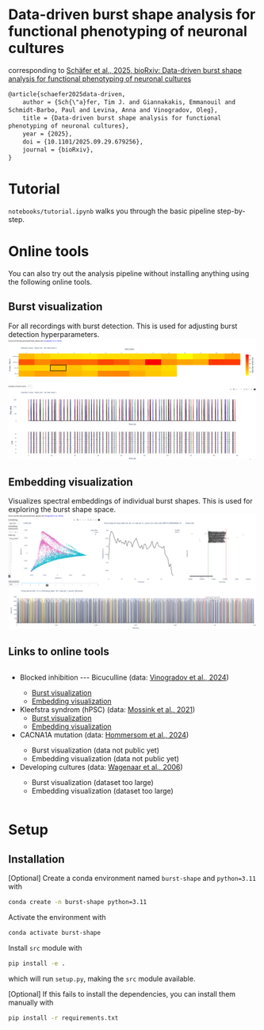 # Data-driven burst shape analysis for functional phenotyping of neuronal cultures

corresponding to [Schäfer et al., 2025, bioRxiv: Data-driven burst shape analysis for functional phenotyping of neuronal cultures](https://doi.org/10.1101/2025.09.29.679256)

```
@article{schaefer2025data-driven,
	author = {Sch{\"a}fer, Tim J. and Giannakakis, Emmanouil and Schmidt-Barbo, Paul and Levina, Anna and Vinogradov, Oleg},
	title = {Data-driven burst shape analysis for functional phenotyping of neuronal cultures},
	year = {2025},
	doi = {10.1101/2025.09.29.679256},
	journal = {bioRxiv},
}
```

# Tutorial
`notebooks/tutorial.ipynb` walks you through the basic pipeline step-by-step.

# Online tools
You can also try out the analysis pipeline without installing anything using the following online tools.

## Burst visualization
For all recordings with burst detection. This is used for adjusting burst detection hyperparameters.
<img src="figures/Figure_Suppl_interactive_tools/inhibblock_burst_review.png" width="500"/>

## Embedding visualization
Visualizes spectral embeddings of individual burst shapes.
This is used for exploring the burst shape space.
<img src="figures/Figure_Suppl_interactive_tools/inhibblock_embedding.png" width="500"/>

## Links to online tools
<ul style="display: inline-block; text-align: left;">
    <li>Blocked inhibition --- Bicuculline (data: <a href="https://doi.org/10.1101/2024.08.21.608974" target="_blank">Vinogradov et al., 2024</a>)</li>
        <ul>
            <li><a href="https://review-inhibblock-659951261078.europe-west1.run.app" target="_blank">Burst visualization</a></li>
            <li><a href="https://embedding-inhibblock-659951261078.europe-west1.run.app" target="_blank">Embedding visualization</a> </li>
        </ul>
    <li>Kleefstra syndrom (hPSC) (data: <a href="https://doi.org/10.17632/bvt5swtc5h.1" target="_blank">Mossink et al., 2021</a>)
        <ul>
            <li><a href="https://review-mossink-659951261078.europe-west1.run.app" target="_blank">Burst visualization</a></li>
            <li><a href="https://embedding-mossink-659951261078.europe-west1.run.app" target="_blank">Embedding visualization</a> </li>
        </ul>
    </li>
    <li>CACNA1A mutation (data: <a href="https://doi.org/10.1101/2024.03.18.585506" target="_blank">Hommersom et al., 2024</a>)</li>
        <ul>
            <li>Burst visualization (data not public yet)</li>
            <li>Embedding visualization (data not public yet)</li>
        </ul>
    <li>Developing cultures (data: <a href="https://doi.org/10.1186/1471-2202-7-11" target="_blank">Wagenaar et al., 2006</a>)</li>
        <ul>
            <li>Burst visualization (dataset too large)</li>
            <li>Embedding visualization (dataset too large)</li>
        </ul>
</ul>


# Setup

## Installation
[Optional] Create a conda environment named `burst-shape` and `python=3.11` with
```bash
conda create -n burst-shape python=3.11
```
Activate the environment with
```bash
conda activate burst-shape
```

Install `src` module with
```bash
pip install -e .
```
which will run `setup.py`, making the `src` module available.

[Optional] If this fails to install the dependencies, you can install them manually with
```bash
pip install -r requirements.txt
```